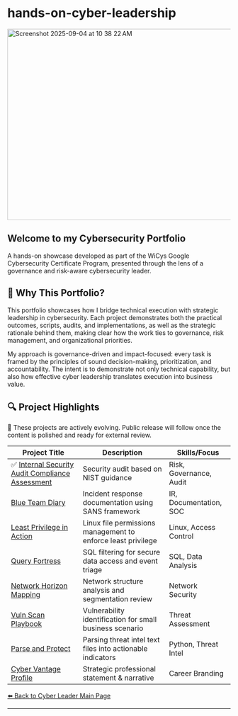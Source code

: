 # hands-on-cyber-leadership
<img width="1311" height="432" alt="Screenshot 2025-09-04 at 10 38 22 AM" src="https://github.com/user-attachments/assets/1cc08d49-7889-45ba-b862-4a629989af5b" />

## **Welcome to my Cybersecurity Portfolio** 
A hands-on showcase developed as part of the WiCys Google Cybersecurity Certificate Program, presented through the lens of a governance and risk-aware cybersecurity leader.

## 🎯 Why This Portfolio?

This portfolio showcases how I bridge technical execution with strategic leadership in cybersecurity. Each project demonstrates both the practical outcomes, scripts, audits, and implementations, as well as the strategic rationale behind them, making clear how the work ties to governance, risk management, and organizational priorities.

My approach is governance-driven and impact-focused: every task is framed by the principles of sound decision-making, prioritization, and accountability. The intent is to demonstrate not only technical capability, but also how effective cyber leadership translates execution into business value.

## 🔍 Project Highlights
🚧 These projects are actively evolving. Public release will follow once the content is polished and ready for external review.

| Project Title | Description | Skills/Focus |
|---------------|-------------|--------------|
| ✅ [Internal Security Audit Compliance Assessment](https://github.com/MZWANGCYBER/risk-lens-audit)| Security audit based on NIST guidance | Risk, Governance, Audit |
| [Blue Team Diary](https://github.com/MZWANGCYBER/blue-team-diary) | Incident response documentation using SANS framework | IR, Documentation, SOC |
| [Least Privilege in Action](https://github.com/MZWANGCYBER/least-privilege-in-action) | Linux file permissions management to enforce least privilege | Linux, Access Control |
| [Query Fortress](https://github.com/MZWANGCYBER/query-fortress) | SQL filtering for secure data access and event triage | SQL, Data Analysis |
| [Network Horizon Mapping](https://github.com/MZWANGCYBER/network-horizon-mapping) | Network structure analysis and segmentation review | Network Security |
| [Vuln Scan Playbook](https://github.com/MZWANGCYBER/vuln-scan-playbook) | Vulnerability identification for small business scenario | Threat Assessment |
| [Parse and Protect](https://github.com/MZWANGCYBER/parse-and-protect) | Parsing threat intel text files into actionable indicators | Python, Threat Intel |
| [Cyber Vantage Profile](https://github.com/MZWANGCYBER/cyber-vantage-profile) | Strategic professional statement & narrative | Career Branding |

[⬅️ Back to Cyber Leader Main Page](https://github.com/TheCyberLeader)

---
